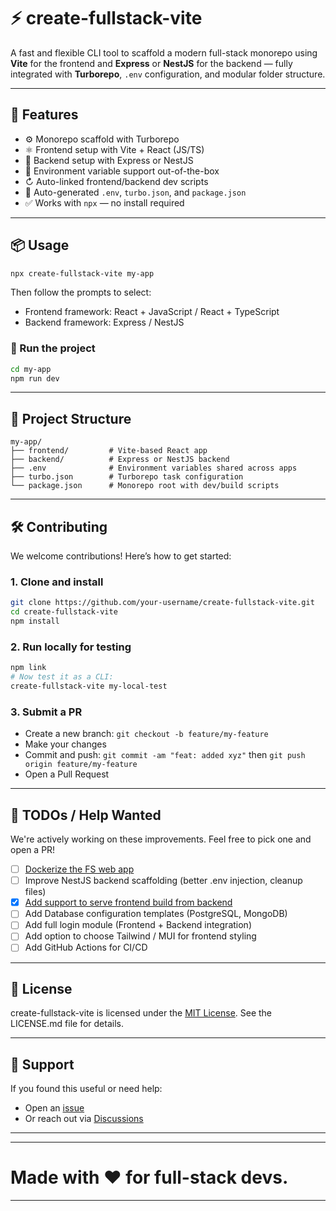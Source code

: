 # ⚡ create-fullstack-vite

A fast and flexible CLI tool to scaffold a modern full-stack monorepo using **Vite** for the frontend and **Express** or **NestJS** for the backend — fully integrated with **Turborepo**, `.env` configuration, and modular folder structure.

---

## 🚀 Features

- ⚙️ Monorepo scaffold with Turborepo
- ⚛️ Frontend setup with Vite + React (JS/TS)
- 🧐 Backend setup with Express or NestJS
- 📆 Environment variable support out-of-the-box
- ↻ Auto-linked frontend/backend dev scripts
- 📄 Auto-generated `.env`, `turbo.json`, and `package.json`
- ✅ Works with `npx` — no install required

---

## 📦 Usage

```bash
npx create-fullstack-vite my-app
```

Then follow the prompts to select:

- Frontend framework: React + JavaScript / React + TypeScript
- Backend framework: Express / NestJS

### 🔧 Run the project

```bash
cd my-app
npm run dev
```

---

## 📂 Project Structure

```
my-app/
├── frontend/         # Vite-based React app
├── backend/          # Express or NestJS backend
├── .env              # Environment variables shared across apps
├── turbo.json        # Turborepo task configuration
└── package.json      # Monorepo root with dev/build scripts
```

---

## 🛠️ Contributing

We welcome contributions! Here’s how to get started:

### 1. Clone and install

```bash
git clone https://github.com/your-username/create-fullstack-vite.git
cd create-fullstack-vite
npm install
```

### 2. Run locally for testing

```bash
npm link
# Now test it as a CLI:
create-fullstack-vite my-local-test
```

### 3. Submit a PR

- Create a new branch: `git checkout -b feature/my-feature`
- Make your changes
- Commit and push: `git commit -am "feat: added xyz"` then `git push origin feature/my-feature`
- Open a Pull Request

---

## 🥉 TODOs / Help Wanted

We're actively working on these improvements. Feel free to pick one and open a PR!

- [ ] [Dockerize the FS web app](https://github.com/abhijeetsatpute/create-fullstack-vite/issues/6)
- [ ] Improve NestJS backend scaffolding (better .env injection, cleanup files)
- [X] [Add support to serve frontend build from backend](https://github.com/abhijeetsatpute/create-fullstack-vite/issues/7)
- [ ] Add Database configuration templates (PostgreSQL, MongoDB)
- [ ] Add full login module (Frontend + Backend integration)
- [ ] Add option to choose Tailwind / MUI for frontend styling
- [ ] Add GitHub Actions for CI/CD

---

## 📃 License

create-fullstack-vite is licensed under the [MIT License](https://github.com/abhijeetsatpute/create-fullstack-vite/blob/main/LICENSE.md). See the LICENSE.md file for details.

---

## 💬 Support

If you found this useful or need help:

- Open an [issue](https://github.com/abhijeetsatpute/create-fullstack-vite/issues)
- Or reach out via [Discussions](https://github.com/abhijeetsatpute/create-fullstack-vite/discussions)

---
---
# Made with ❤️ for full-stack devs.
---
